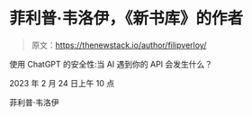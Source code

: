 # 菲利普·韦洛伊，《新书库》的作者

> 原文：<https://thenewstack.io/author/filipverloy/>

使用 ChatGPT 的安全性:当 AI 遇到你的 API 会发生什么？

2023 年 2 月 24 日上午 10 点

菲利普·韦洛伊